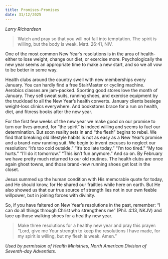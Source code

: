 ```yaml
---
title: Promises-Promises
date: 31/12/2025
---
```


_Larry Richardson_

> <p></p>
> Watch and pray so that you will not fall into temptation. The spirit is willing, but the body is weak. Matt. 26:41, NIV.

One of the most common New Year’s resolutions is in the area of health-either to lose weight, change our diet, or exercise more. Psychologically the new year seems an appropriate time to make a new start, and so we all vow to be better in some way.

Health clubs around the country swell with new memberships every January. You can hardly find a free StairMaster or cycling machine. Aerobics classes are jam-packed. Sporting good stores love the month of January. They sell sweat suits, running shoes, and exercise equipment by the truckload to all the New Year’s health converts. January clients besiege weight-loss clinics everywhere. And bookstores brace for a run on health, diet, and fitness books after the new year.

For the first few weeks of the new year we make good on our promise to turn our lives around, for “the spirit” is indeed willing and seems to fuel our determination. But soon reality sets in and “the flesh” begins to rebel. We find that breaking old lifestyle habits is not as easy as a New Year’s promise and a brand-new running suit. We begin to invent excuses to neglect our resolution: “It’s too cold outside.” “It’s too late today.” “I’m too tired.” “My toe hurts.” “I’ll do it tomorrow.” “This isn’t fun anymore.” And so on. By February we have pretty much returned to our old routines. The health clubs are once again ghost towns, and those brand-new running shoes get lost in the closet.

Jesus summed up the human condition with His memorable quote for today, and He should know, for He shared our frailties while here on earth. But He also showed us that our true source of strength lies not in our own feeble willpower, but in joining forces with divinity.

So, if you have faltered on New Year’s resolutions in the past, remember: “I can do all things through Christ who strengthens me” (Phil. 4:13, NKJV) and lace up those walking shoes for a healthy new year.

> <callout></callout>
> Make three resolutions for a healthy new year and pray this prayer: “Lord, give me Your strength to keep the resolutions I have made, for my spirit is willing, but my flesh is weak. Amen.”

_Used by permission of Health Ministries, North American Division of Seventh-day Adventists._